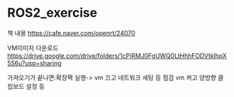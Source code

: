 # ROS2_exercise

책 내용
https://cafe.naver.com/openrt/24070

VM이미지 다운로드
https://drive.google.com/drive/folders/1cPjRMJ0FgUWQ0LtHhhFODVtklhpX556u?usp=sharing

가져오기가 끝나면:확장팩 실행-> vm 끄고 네트워크 세팅 등 점검 vm 켜고 양방향 클립보드 설정 등
